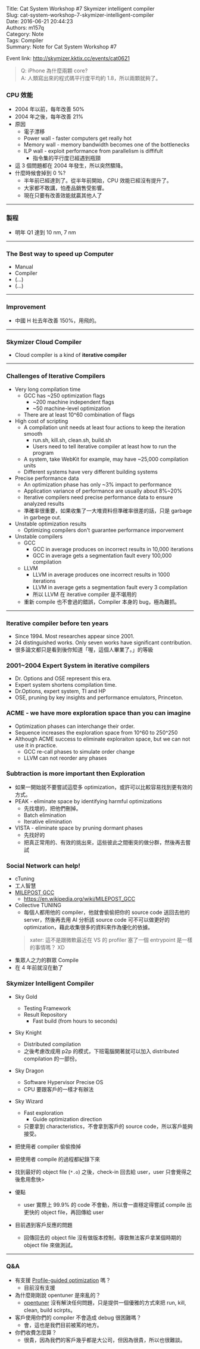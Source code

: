 Title: Cat System Workshop #7 Skymizer intelligent compiler  
Slug: cat-system-workshop-7-skymizer-intelligent-compiler  
Date: 2016-06-21 20:44:23  
Authors: m157q  
Category: Note  
Tags: Compiler  
Summary: Note for Cat System Workshop #7  
  
  
Event link: <http://skymizer.kktix.cc/events/cat0621>  
  
> Q: iPhone 為什麼兩顆 core?  
> A: 人類寫出來的程式碼平行度平均約 1.8，所以兩顆就夠了。  
  
  
### CPU 效能  
  
+ 2004 年以前，每年改善 50%  
+ 2004 年之後，每年改善 21%  
+ 原因  
    + 電子漂移  
    + Power wall - faster computers get really hot  
    + Memory wall - memory bandwidth becomes one of the bottlenecks  
    + ILP wall - exploit performance from parallelism is diffifult  
        + 指令集的平行度已經遇到瓶頸  
+ 這 3 個問題都在 2004 年發生，所以突然驟降。  
+ 什麼時候會掉到 0 %?  
    + 半年前已經達到了。從半年前開始，CPU 效能已經沒有提升了。  
    + 大家都不敢講，怕產品銷售受影響。  
    + 現在只要有改善效能就贏其他人了  
  
---  
  
### 製程  
+ 明年 Q1 達到 10 nm, 7 nm  
  
---  
  
### The Best way to speed up Computer  
  
+ Manual  
+ Compiler  
+ (...)  
+ (...)  
  
---  
  
### Improvement  
  
+ 中國 H 社去年改善 150%，用飛的。  
  
---  
  
### Skymizer Cloud Compiler  
  
+ Cloud compiler is a kind of **iterative compiler**  
  
---  
  
### Challenges of Iterative Compilers  
  
+ Very long compilation time  
    + GCC has ~250 optimization flags  
        + ~200 machine independent flags  
        + ~50 machine-level optimization  
    + There are at least 10^60 combination of flags  
+ High cost of scripting  
    + A compilation unit needs at least four actions to keep the iteration smooth  
        + run.sh, kill.sh, clean.sh, build.sh  
        + Users need to tell iterative compiler at least how to run the program  
    + A system, take WebKit for example, may have ~25,000 compilation units  
    + Different systems have very different building systems  
+ Precise performance data  
    + An optimization phase has only ~3% impact to performance  
    + Application variance of performance are usually about 8%~20%  
    + Iterative compilers need precise performance data to ensure analyzed results  
    + 準確率很重要，如果收集了一大堆資料但準確率很差的話，只是 garbage in garbege out.  
+ Unstable optimization results  
    + Optimizing compilers don't guarantee performance imporvement  
+ Unstable compilers  
    + GCC  
        + GCC in average produces on incorrect results in 10,000 iterations  
        + GCC in average gets a segmentation fault every 100,000 compilation  
    + LLVM  
        + LLVM in average produces one incorrect results in 1000 iterations  
        + LLVM in average gets a segmentation fault every 3 compilation  
        + 所以 LLVM 在 iterative compiler 是不堪用的  
    + 重新 compile 也不會過的錯誤，Compiler 本身的 bug，極為難抓。  
  
---  
  
### Iterative compiler before ten years  
  
+ Since 1994. Most researches appear since 2001.  
+ 24 distinguished works. Only seven works have significant contribution.  
+ 很多論文都只是看到後你知道「喔，這個人畢業了。」的等級  
  
### 2001~2004 Expert System in iterative compilers  
  
+ Dr. Options and OSE represent this era.  
+ Expert system shortens compilation time.  
+ Dr.Options, expert system, TI and HP  
+ OSE, pruning by key insights and performance emulators, Princeton.  
  
### ACME - we have more exploration space than you can imagine  
  
+ Optimization phases can interchange their order.  
+ Sequence increases the exploration space from 10^60 to 250^250  
+ Although ACME success to eliminate exploraiton space, but we can not use it in practice.  
    + GCC re-call phases to simulate order change  
    + LLVM can not reorder any phases  
  
### Subtraction is more important then Exploration  
  
+ 如果一開始就不要嘗試這麼多 optimization，或許可以比較容易找到更有效的方式。  
+ PEAK - eliminate space by identifying harmful optimizations  
    + 先找壞的，把他們刪掉。  
    + Batch elimination  
    + Iterative elimination  
+ VISTA - eliminate space by pruning dormant phases  
    + 先找好的  
    + 把真正常用的、有效的挑出來，這些彼此之間衝突的做分群，然後再去嘗試  
  
### Social Network can help!  
  
+ cTuning  
+ 工人智慧  
+ [MILEPOST GCC](http://ctuning.org/wiki/index.php/CTools:MilepostGCC)  
    + <https://en.wikipedia.org/wiki/MILEPOST_GCC>  
+ Collective TUNING  
    + 每個人都用他的 compiler，他就會偷偷把你的 source code 送回去他的 server，然後再去用 AI 分析該 source code 可不可以做更好的 optimization，藉此收集很多的資料來作為優化的依據。  
    > xater: 這不是跟微軟最近在 VS 的 profiler 塞了一個 entrypoint 是一樣的事情嗎？ XD  
+ 集眾人之力的群眾 Compile  
+ 在 4 年前就沒在動了  
  
### Skymizer Intelligent Compiler  
  
+ Sky Gold  
    + Testing Framework  
    + Result Repository  
        + Fast build (from hours to seconds)  
+ Sky Knight  
    + Distributed compilation  
    + 之後考慮改成用 p2p 的模式，下班電腦開著就可以加入 distributed compilation 的一部份。  
+ Sky Dragon  
    + Software Hypervisor Precise OS  
    + CPU 要跟客戶的一樣才有辦法  
+ Sky Wizard  
    + Fast exploration  
        + Guide optimization direction  
    + 只要拿到 characteristics，不會拿到客戶的 source code，所以客戶能夠接受。  
  
+ 把使用者 compiler 偷偷換掉  
+ 把使用者 compile 的過程都紀錄下來  
+ 找到最好的 object file (`*.o`) 之後，check-in 回去給 user，user 只會覺得之後愈用愈快>  
+ 優點  
    + user 實際上 99.9% 的 code 不會動，所以會一直穩定得嘗試 compile 出更快的 object file，再回傳給 user  
+ 目前遇到客戶反應的問題  
    + 回傳回去的 object file 沒有做版本控制，導致無法客戶拿某個時期的 object file 來做測試。  
  
---  
  
### Q&A  
  
+ 有支援 [Profile-guided optimization](https://en.wikipedia.org/wiki/Profile-guided_optimization) 嗎？  
    + 目前沒有支援  
+ 為什麼剛剛說 opentuner 是來亂的？  
    + [opentuner](http://opentuner.org/) 沒有解決任何問題，只是提供一個優雅的方式來把 run, kill, clean, build scirpts。  
+ 客戶使用你們的 compiler 不會造成 debug 很困難嗎？  
    + 會，這也是我們目前被罵的地方。  
+ 你們收費怎麼算？  
    + 很貴，因為我們的客戶幾乎都是大公司，但因為很貴，所以也很難談。  
